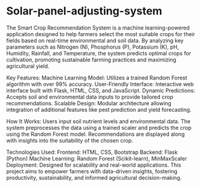 # Solar-panel-adjusting-system

The Smart Crop Recommendation System is a machine learning-powered application designed to help farmers select the most suitable crops for their fields based on real-time environmental and soil data. By analyzing key parameters such as Nitrogen (N), Phosphorus (P), Potassium (K), pH, Humidity, Rainfall, and Temperature, the system predicts optimal crops for cultivation, promoting sustainable farming practices and maximizing agricultural yield.

Key Features:
Machine Learning Model: Utilizes a trained Random Forest algorithm with over 99% accuracy.
User-Friendly Interface: Interactive web interface built with Flask, HTML, CSS, and JavaScript.
Dynamic Predictions: Accepts soil and environmental data inputs to provide tailored crop recommendations.
Scalable Design: Modular architecture allowing integration of additional features like pest prediction and yield forecasting.

How It Works:
Users input soil nutrient levels and environmental data.
The system preprocesses the data using a trained scaler and predicts the crop using the Random Forest model.
Recommendations are displayed along with insights into the suitability of the chosen crop.

Technologies Used:
Frontend: HTML, CSS, Bootstrap
Backend: Flask (Python)
Machine Learning: Random Forest (Scikit-learn), MinMaxScaler
Deployment: Designed for scalability and real-world applications.
This project aims to empower farmers with data-driven insights, fostering productivity, sustainability, and informed agricultural decision-making.
